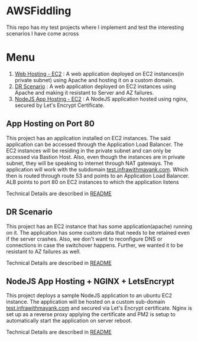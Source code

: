 # AWSFiddling

This repo has my test projects where I implement and test the interesting scenarios I have come across

# Menu
1. [Web Hosting - EC2](#app-hosting-on-port-80) : A web application deployed on EC2 instances(in private subnet) using Apache and hosting it on a custom domain.
2. [DR Scenario](#dr-scenario) : A web application deployed on EC2 instances using Apache and making it resistant to Server and AZ failures. 
3. [NodeJS App Hosting - EC2](#nodejs-app-hosting--nginx--letsencrypt) : A NodeJS application hosted using nginx, secured by Let's Encrypt Certificate.

## App Hosting on Port 80

This project has an application installed on EC2 instances. The said application can be accessed through the Application Load Balancer. The EC2 instances will be residing in the private subnet and can only be accessed via Bastion Host. Also, even though the instances are in private subnet, they will be speaking to internet through NAT gateways. The application will work with the subdomain [test.infrawithmayank.com](test.infrawithmayank.com). Which then is routed through route 53 and points to an Application Load Balancer. ALB points to port 80 on EC2 instances to which the application listens

Technical Details are described in [README](ec2-app-hosting-80/README.md)

## DR Scenario

This project has an EC2 instance that has some application(apache) running on it. The application has some custom data that needs to be retained even if the server crashes. Also, we don't want to reconfigure DNS or connections in case the switchover happens. Further, we wanted it to be resistant to AZ failures as well.

Technical Details are described in [README](DR-scenario/README.md)

## NodeJS App Hosting + NGINX + LetsEncrypt

This project deploys a sample NodeJS application to an ubuntu EC2 instance. The application will be hosted on a custom sub-domain [test.infrawithmayank.com](test.infrawithmayank.com) and secured via Let's Encrypt certificate. Nginx is set up as a reverse proxy applying the certificate and PM2 is setup to automatically start the application on server reboot. 

Technical Details are described in [README](nodejs-letsencrypt/README.md)
